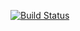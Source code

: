 [![Build Status](https://travis-ci.org/gkalnytskyi/flipU.svg?branch=master)](https://travis-ci.org/gkalnytskyi/flipU)
